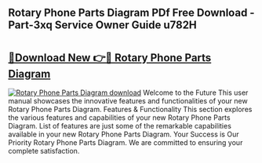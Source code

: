 ## Rotary Phone Parts Diagram PDf Free Download - Part-3xq Service Owner Guide u782H

# <h2><a href="http://dfhuhte.blite.top/?on=Rotary+Phone+Parts+Diagram">🔗Download New 👉🔴 Rotary Phone Parts Diagram</a></h2>

[![Rotary Phone Parts Diagram download](https://i.imgur.com/lujVjoI.png)](http://dfhuhte.blite.top/?on=Rotary+Phone+Parts+Diagram)
Welcome to the Future This user manual showcases the innovative features and functionalities of your new Rotary Phone Parts Diagram. Features & Functionality This section explores the various features and capabilities of your new Rotary Phone Parts Diagram. List of features are just some of the remarkable capabilities available in your new Rotary Phone Parts Diagram. Your Success is Our Priority Rotary Phone Parts Diagram. We are committed to ensuring your complete satisfaction.

